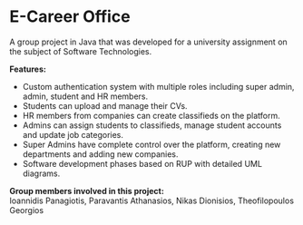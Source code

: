 # E-Career Office
A group project in Java that was developed for a university assignment on the subject of Software Technologies.

**Features:**
- Custom authentication system with multiple roles including super admin, admin, student and HR members.
- Students can upload and manage their CVs.
- HR members from companies can create classifieds on the platform.
- Admins can assign students to classifieds, manage student accounts and update job categories.
- Super Admins have complete control over the platform, creating new departments and adding new companies.
- Software development phases based on RUP with detailed UML diagrams.

**Group members involved in this project:**  
Ioannidis Panagiotis, Paravantis Athanasios, Nikas Dionisios, Theofilopoulos Georgios
